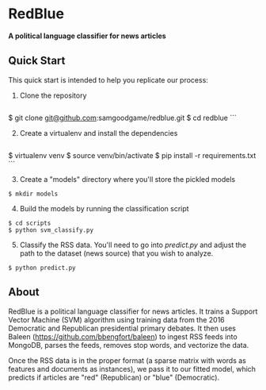 # RedBlue
**A political language classifier for news articles**

## Quick Start

This quick start is intended to help you replicate our process:

1. Clone the repository

    ```
$ git clone git@github.com:samgoodgame/redblue.git
$ cd redblue
    ```

2. Create a virtualenv and install the dependencies

    ```
$ virtualenv venv
$ source venv/bin/activate
$ pip install -r requirements.txt
    ```

3. Create a "models" directory where you'll store the pickled models

```
$ mkdir models
```

4. Build the models by running the classification script

```
$ cd scripts
$ python svm_classify.py
```

5. Classify the RSS data. You'll need to go into _predict.py_ and adjust the path to the
dataset (news source) that you wish to analyze.

```
$ python predict.py
```

## About

RedBlue is a political language classifier for news articles. It trains a
Support Vector Machine (SVM) algorithm using training data from the 2016 Democratic
and Republican presidential primary debates. It then uses Baleen
(https://github.com/bbengfort/baleen) to ingest RSS feeds into MongoDB, parses the feeds,
removes stop words, and vectorize the data.

Once the RSS data is in the proper format (a sparse matrix with words as
features and documents as instances), we pass it to our fitted model, which predicts
if articles are "red" (Republican) or "blue" (Democratic).
